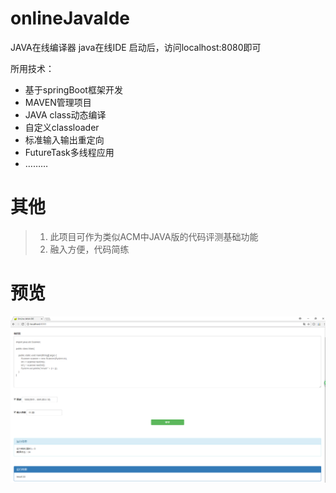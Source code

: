 # onlineJavaIde
JAVA在线编译器
java在线IDE
启动后，访问localhost:8080即可

所用技术：
* 基于springBoot框架开发
* MAVEN管理项目
* JAVA class动态编译
* 自定义classloader
* 标准输入输出重定向
* FutureTask多线程应用
* ………

# 其他
> 1. 此项目可作为类似ACM中JAVA版的代码评测基础功能
> 2. 融入方便，代码简练

# 预览
![预览](images/OnlieIDE_preview.png)

